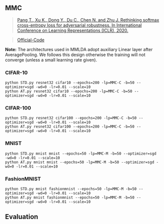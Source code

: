 


## MMC



> [Pang T., Xu K., Dong Y., Du C., Chen N. and Zhu J. Rethinking softmax cross-entropy loss for adversarial robustness. In International Conference on Learning Representations (ICLR), 2020.](http://arxiv.org/abs/1905.10626)

> [Official-Code](https://github.com/P2333/Max-Mahalanobis-Training)


**Note:** The architectures used in MMLDA adopt auxiliary Linear layer after AveragePooling. We follows this design otherwise the training will not converge (unless a small learning rate given).

### CIFAR-10

    python STD.py resnet32 cifar10 --epochs=200 -lp=MMC-C -b=50 --optimizer=sgd -wd=0 -lr=0.01 --scale=10
	python AT.py resnet32 cifar10 --epochs=200 -lp=MMC-C -b=50 --optimizer=sgd -wd=0 -lr=0.01 --scale=10

### CIFAR-100

    python STD.py resnet32 cifar100 --epochs=200 -lp=MMC-C -b=50 --optimizer=sgd -wd=0 -lr=0.01 --scale=10
	python AT.py resnet32 cifar100 --epochs=200 -lp=MMC-C -b=50 --optimizer=sgd -wd=0 -lr=0.01 --scale=10

### MNIST

	python STD.py mnist mnist --epochs=50 -lp=MMC-M -b=50 --optimizer=sgd -wd=0 -lr=0.01 --scale=10
	python AT.py mnist mnist --epochs=50 -lp=MMC-M -b=50 --optimizer=sgd -wd=0 -lr=0.01 --scale=10

### FashionMNIST

	python STD.py mnist fashionmnist --epochs=50 -lp=MMC-M -b=50 --optimizer=sgd -wd=0 -lr=0.01 --scale=10
	python AT.py mnist fashionmnist --epochs=50 -lp=MMC-M -b=50 --optimizer=sgd -wd=0 -lr=0.01 --scale=10


## Evaluation

